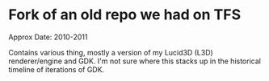 Fork of an old repo we had on TFS
=================================

Approx Date: 2010-2011

Contains various thing, mostly a version of my Lucid3D (L3D) renderer/engine and GDK. I'm not sure where this stacks up in the historical timeline of iterations of GDK.